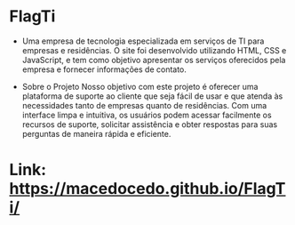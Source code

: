# FlagTi
- Uma empresa de tecnologia especializada em serviços de TI para empresas e residências.
O site foi desenvolvido utilizando HTML, CSS e JavaScript, e tem como objetivo apresentar os serviços oferecidos pela empresa e fornecer informações de contato.

- Sobre o Projeto
Nosso objetivo com este projeto é oferecer uma plataforma de suporte ao cliente que seja fácil de usar e que atenda às necessidades tanto de empresas quanto de residências. Com uma interface limpa e intuitiva, os usuários podem acessar facilmente os recursos de suporte, solicitar assistência e obter respostas para suas perguntas de maneira rápida e eficiente.

# Link: https://macedocedo.github.io/FlagTi/
